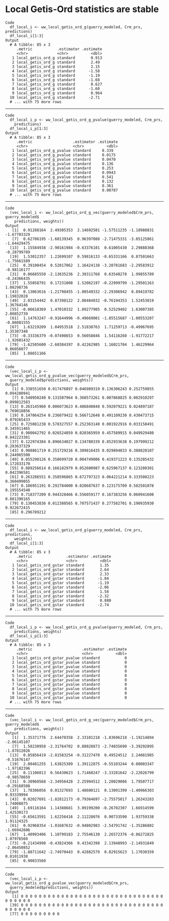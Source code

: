 # Local Getis-Ord statistics are stable

    Code
      df_local_i <- ww_local_getis_ord_g(guerry_modeled, Crm_prs, predictions)
      df_local_i[1:3]
    Output
      # A tibble: 85 x 3
         .metric           .estimator .estimate
         <chr>             <chr>          <dbl>
       1 local_getis_ord_g standard       0.913
       2 local_getis_ord_g standard       2.49 
       3 local_getis_ord_g standard       2.15 
       4 local_getis_ord_g standard      -1.58 
       5 local_getis_ord_g standard      -1.19 
       6 local_getis_ord_g standard      -1.68 
       7 local_getis_ord_g standard       0.627
       8 local_getis_ord_g standard      -1.60 
       9 local_getis_ord_g standard       0.964
      10 local_getis_ord_g standard      -2.71 
      # ... with 75 more rows

---

    Code
      df_local_i_p <- ww_local_getis_ord_g_pvalue(guerry_modeled, Crm_prs,
        predictions)
      df_local_i_p[1:3]
    Output
      # A tibble: 85 x 3
         .metric                  .estimator .estimate
         <chr>                    <chr>          <dbl>
       1 local_getis_ord_g_pvalue standard     0.339  
       2 local_getis_ord_g_pvalue standard     0.0175 
       3 local_getis_ord_g_pvalue standard     0.0470 
       4 local_getis_ord_g_pvalue standard     0.136  
       5 local_getis_ord_g_pvalue standard     0.253  
       6 local_getis_ord_g_pvalue standard     0.0943 
       7 local_getis_ord_g_pvalue standard     0.541  
       8 local_getis_ord_g_pvalue standard     0.132  
       9 local_getis_ord_g_pvalue standard     0.361  
      10 local_getis_ord_g_pvalue standard     0.00787
      # ... with 75 more rows

---

    Code
      (vec_local_i <- ww_local_getis_ord_g_vec(guerry_modeled$Crm_prs, guerry_modeled$
        predictions, weights))
    Output
       [1]  0.91288164  2.49305353  2.14692501 -1.57511235 -1.18988831 -1.67703329
       [7]  0.62706195 -1.60139345  0.96397088 -2.71475331 -3.05125861 -1.64429475
      [13]  1.15584938 -2.90161984 -0.63376101  0.61005430  2.29888368 -0.28799789
      [19]  1.53012357  1.22699107  0.59816133 -0.65331166  0.87501663 -1.75661589
      [25]  0.39100454  0.52017062  1.16424138 -3.20781683 -2.29583912 -0.98116177
      [31]  0.06685550 -2.13635236  2.30311768  0.63548278  1.99855789 -0.24366435
      [37]  1.55058791  0.17231008  1.52062197 -0.22999799 -1.29501163  1.08298736
      [43]  0.13063616 -1.21798455 -1.00549332 -2.29306942  0.89419782  1.19832028
      [49]  2.03154442  0.87398122  2.88484032 -0.76194353  1.52453019  1.36764146
      [55] -0.06618369  1.47010332  1.89277905  0.52529402  1.63007385  2.00852739
      [61]  1.14763247 -0.91644996 -0.49669001 -1.85515687 -1.00553207 -0.86081555
      [67]  1.63219209  1.04953518  2.51838763  1.71259713 -0.49967695  1.35387348
      [73] -0.33336379 -0.07498653  0.56058846  1.54116260 -1.91772217 -1.92601432
      [79] -1.62505600 -2.60384397  0.42262985  1.16021704  1.46229964  0.06056077
      [85]  1.08651166

---

    Code
      (vec_local_i_p <- ww_local_getis_ord_g_pvalue_vec(guerry_modeled$Crm_prs,
      guerry_modeled$predictions, weights))
    Output
       [1] 0.338551650 0.017476897 0.046989319 0.136306243 0.252759855 0.094280941
       [7] 0.540950240 0.131507964 0.360573261 0.007868825 0.002910297 0.099812583
      [13] 0.263145960 0.006073623 0.486840848 0.592079221 0.024897187 0.769018856
      [19] 0.147064254 0.236079422 0.566712648 0.491109230 0.430473715 0.079265433
      [25] 0.725081238 0.578327557 0.252363140 0.001922916 0.033158491 0.345911465
      [31] 0.980042792 0.026524059 0.020365959 0.457589915 0.049929480 0.842223381
      [37] 0.122974384 0.896634027 0.134780339 0.852933638 0.197999212 0.283637329
      [43] 0.908861719 0.251729216 0.309816435 0.029894833 0.388820107 0.244965500
      [49] 0.055290126 0.358699720 0.004749006 0.419371223 0.135285432 0.172833170
      [55] 0.889256614 0.166182979 0.052600987 0.625967137 0.123280301 0.042396581
      [61] 0.263286551 0.358596865 0.672797323 0.064221214 0.333500223 0.360499055
      [67] 0.106951191 0.292784000 0.020687637 0.123175709 0.582501078 0.195554540
      [73] 0.718377209 0.944328466 0.556059177 0.167383256 0.060941608 0.081390165
      [79] 0.130453836 0.012380565 0.707571437 0.277582701 0.190935930 0.922672415
      [85] 0.296789212

---

    Code
      df_local_i <- ww_local_getis_ord_g(guerry_modeled, Crm_prs, predictions,
        weights)
      df_local_i[1:3]
    Output
      # A tibble: 85 x 3
         .metric               .estimator .estimate
         <chr>                 <chr>          <dbl>
       1 local_getis_ord_gstar standard       1.35 
       2 local_getis_ord_gstar standard       2.64 
       3 local_getis_ord_gstar standard       2.33 
       4 local_getis_ord_gstar standard      -1.84 
       5 local_getis_ord_gstar standard      -1.19 
       6 local_getis_ord_gstar standard      -2.06 
       7 local_getis_ord_gstar standard       1.58 
       8 local_getis_ord_gstar standard      -2.32 
       9 local_getis_ord_gstar standard       0.880
      10 local_getis_ord_gstar standard      -2.74 
      # ... with 75 more rows

---

    Code
      df_local_i_p <- ww_local_getis_ord_g_pvalue(guerry_modeled, Crm_prs,
        predictions, weights)
      df_local_i_p[1:3]
    Output
      # A tibble: 85 x 3
         .metric                      .estimator .estimate
         <chr>                        <chr>          <dbl>
       1 local_getis_ord_gstar_pvalue standard           0
       2 local_getis_ord_gstar_pvalue standard           0
       3 local_getis_ord_gstar_pvalue standard           0
       4 local_getis_ord_gstar_pvalue standard           0
       5 local_getis_ord_gstar_pvalue standard           0
       6 local_getis_ord_gstar_pvalue standard           0
       7 local_getis_ord_gstar_pvalue standard           0
       8 local_getis_ord_gstar_pvalue standard           0
       9 local_getis_ord_gstar_pvalue standard           0
      10 local_getis_ord_gstar_pvalue standard           0
      # ... with 75 more rows

---

    Code
      (vec_local_i <- ww_local_getis_ord_g_vec(guerry_modeled$Crm_prs, guerry_modeled$
        predictions, weights))
    Output
       [1]  1.35371776  2.64470358  2.33101218 -1.83696218 -1.19214894 -2.06145107
       [7]  1.58230958 -2.31764702  0.88028873 -2.74035690 -3.39292895 -1.87812026
      [13]  0.85856419 -2.81583254 -0.31227470  0.49524512  2.24081985 -0.51676147
      [19]  2.00481255  1.63825389  1.39112875 -0.55103244  0.08003347 -1.97182396
      [25]  0.11106013  0.56430623  1.71460247 -3.33281642 -2.22026799 -0.98578659
      [31]  0.30960568 -2.34956428  2.25994512  1.20029086  1.79507717 -0.29168508
      [37]  1.78306056  0.01327693  1.48600121  0.13091399 -1.40966303  0.93339994
      [43]  0.02027691 -1.82812173 -0.79364697 -2.75575017  1.26343283  1.74008875
      [49]  1.69116164  1.14388681  3.09199200 -0.26702307  1.66914599  1.42530173
      [55] -0.65613591  1.62256416  2.11228076  0.90733590  1.93759338  1.91124325
      [61]  0.92968354 -1.01687632 -0.94802983 -2.54791742 -1.35286802 -1.66942606
      [67]  1.40993406  1.10799183  2.75546130  2.26572376 -0.86272825  1.07976560
      [73] -0.21434998 -0.43824366  0.43342398  2.13948993 -2.14931849 -2.06450852
      [79] -1.88711642 -2.74970443  0.42882579  0.82915623  1.17030359  0.01011938
      [85]  0.90033560

---

    Code
      (vec_local_i_p <- ww_local_getis_ord_g_pvalue_vec(guerry_modeled$Crm_prs,
      guerry_modeled$predictions, weights))
    Output
       [1] 0 0 0 0 0 0 0 0 0 0 0 0 0 0 0 0 0 0 0 0 0 0 0 0 0 0 0 0 0 0 0 0 0 0 0 0 0 0
      [39] 0 0 0 0 0 0 0 0 0 0 0 0 0 0 0 0 0 0 0 0 0 0 0 0 0 0 0 0 0 0 0 0 0 0 0 0 0 0
      [77] 0 0 0 0 0 0 0 0 0

